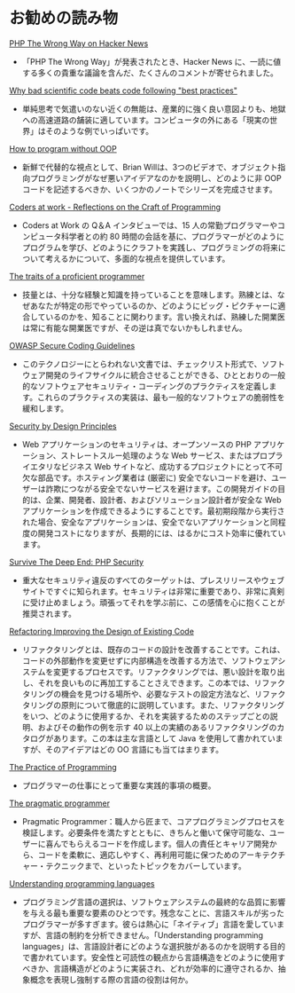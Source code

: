 # お勧めの読み物 #

[PHP The Wrong Way on Hacker News](https://news.ycombinator.com/item?id=12318615)

* 「PHP The Wrong Way」が発表されたとき、Hacker News に、一読に値する多くの貴重な議論を含んだ、たくさんのコメントが寄せられました。

[Why bad scientific code beats code following "best practices"](https://news.ycombinator.com/item?id=12377385)

* 単純思考で気遣いのない近くの無能は、産業的に強く良い意図よりも、地獄への高速道路の舗装に適しています。コンピュータの外にある「現実の世界」はそのような例でいっぱいです。

[How to program without OOP](https://medium.com/@brianwill/how-to-program-without-oop-74a46e0e47a3#.squpnjz4n)

* 新鮮で代替的な視点として、Brian Willは、3つのビデオで、オブジェクト指向プログラミングがなぜ悪いアイデアなのかを説明し、どのように非 OOP コードを記述するべきか、いくつかのノートでシリーズを完成させます。

[Coders at work - Reflections on the Craft of Programming](http://codersatwork.com/)

* Coders at Work の Q＆A インタビューでは、15 人の常勤プログラマーやコンピュータ科学者との約 80 時間の会話を基に、プログラマーがどのようにプログラムを学び、どのようにクラフトを実践し、プログラミングの将来について考えるかについて、多面的な視点を提供しています。

[The traits of a proficient programmer](https://www.oreilly.com/ideas/the-traits-of-a-proficient-programmer)

* 技量とは、十分な経験と知識を持っていることを意味します。熟練とは、なぜあなたが特定の形でやっているのか、どのようにビッグ・ピクチャーに適合しているのかを、知ることに関わります。言い換えれば、熟練した開業医は常に有能な開業医ですが、その逆は真でないかもしれません。

[OWASP Secure Coding Guidelines](https://www.owasp.org/images/0/08/OWASP_SCP_Quick_Reference_Guide_v2.pdf)

* このテクノロジーにとらわれない文書では、チェックリスト形式で、ソフトウェア開発のライフサイクルに統合させることができる、ひととおりの一般的なソフトウェアセキュリティ・コーディングのプラクティスを定義します。これらのプラクティスの実装は、最も一般的なソフトウェアの脆弱性を緩和します。

[Security by Design Principles](https://www.owasp.org/index.php/Security_by_Design_Principles)

* Web アプリケーションのセキュリティは、オープンソースの PHP アプリケーション、ストレートスルー処理のような Web サービス、またはプロプライエタリなビジネス Web サイトなど、成功するプロジェクトにとって不可欠な部品です。ホスティング業者は (厳密に) 安全でないコードを避け、ユーザーは詐欺につながる安全でないサービスを避けます。この開発ガイドの目的は、企業、開発者、設計者、およびソリューション設計者が安全な Web アプリケーションを作成できるようにすることです。最初期段階から実行された場合、安全なアプリケーションは、安全でないアプリケーションと同程度の開発コストになりますが、長期的には、はるかにコスト効率に優れています。

[Survive The Deep End: PHP Security](http://phpsecurity.readthedocs.io/en/latest/)

* 重大なセキュリティ違反のすべてのターゲットは、プレスリリースやウェブサイトですぐに知られます。セキュリティは非常に重要であり、非常に真剣に受け止めましょう。頑張ってそれを学ぶ前に、この感情を心に抱くことが推奨されます。

[Refactoring Improving the Design of Existing Code](https://openlibrary.org/books/OL7407595M/Refactoring)

 * リファクタリングとは、既存のコードの設計を改善することです。これは、コードの外部動作を変更せずに内部構造を改善する方法で、ソフトウェアシステムを変更するプロセスです。リファクタリングでは、悪い設計を取り出し、それを良いものに再加工することさえできます。この本では、リファクタリングの機会を見つける場所や、必要なテストの設定方法など、リファクタリングの原則について徹底的に説明しています。また、リファクタリングをいつ、どのように使用するか、それを実装するためのステップごとの説明、およびその動作の例を示す 40 以上の実績のあるリファクタリングのカタログがあります。この本は主な言語として Java を使用して書かれていますが、そのアイデアはどの OO 言語にも当てはまります。

[The Practice of Programming](https://openlibrary.org/works/OL15333872W/The_Practice_of_Programming_%28Addison-Wesley_Professional_Computing_Series%29)

* プログラマーの仕事にとって重要な実践的事項の概要。

[The pragmatic programmer](https://openlibrary.org/works/OL5748544W/The_pragmatic_programmer)

 * Pragmatic Programmer：職人から匠まで、コアプログラミングプロセスを検証します。必要条件を満たすとともに、きちんと働いて保守可能な、ユーザーに喜んでもらえるコードを作成します。個人の責任とキャリア開発から、コードを柔軟に、適応しやすく、再利用可能に保つためのアーキテクチャー・テクニックまで、といったトピックをカバーしています。

[Understanding programming languages](https://openlibrary.org/works/OL1875800W/Understanding_programming_languages)

 * プログラミング言語の選択は、ソフトウェアシステムの最終的な品質に影響を与える最も重要な要素のひとつです。残念なことに、言語スキルが劣ったプログラマーが多すぎます。彼らは熱心に「ネイティブ」言語を愛していますが、言語の制約を分析できません。「Understanding programming languages」は、言語設計者にどのような選択肢があるのかを説明する目的で書かれています。安全性と可読性の観点から言語構造をどのように使用すべきか、言語構造がどのように実装され、どれが効率的に遵守されるか、抽象概念を表現し強制する際の言語の役割は何か。
